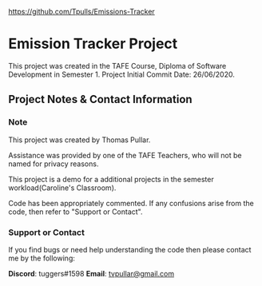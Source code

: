 <https://github.com/Tpulls/Emissions-Tracker>
# Emission Tracker Project

This project was created in the TAFE Course, Diploma of Software Development in Semester 1.
Project Initial Commit Date: 26/06/2020.

## Project Notes & Contact Information

### Note

This project was created by Thomas Pullar.

Assistance was provided by one of the TAFE Teachers, who will not be named for privacy reasons.

This project is a demo for a additional projects in the semester workload(Caroline's Classroom).

Code has been appropriately commented. If any confusions arise from the code, then refer to "Support or Contact".

### Support or Contact

If you find bugs or need help understanding the code then please contact me by the following:

**Discord**: tuggers#1598
**Email**: tvpullar@gmail.com
